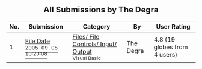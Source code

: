 ﻿<div align="center">

## All Submissions by The Degra

</div>

No.  | Submission | Category | By   | User Rating
---- | ---------- | -------- | ---- | -----------
1 | [File Date<br /><sup>2005-09-08 10:20:08</sup>](https://github.com/Planet-Source-Code/the-degra-file-date__1-62482) | [Files/ File Controls/ Input/ Output<br /><sup>Visual Basic</sup>](../ByCategory/files-file-controls-input-output__1-3.md) | The Degra | 4.8 (19 globes from 4 users)
